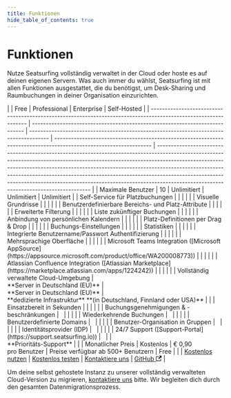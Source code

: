 ```yaml
---
title: Funktionen
hide_table_of_contents: true
---
```


# Funktionen

Nutze Seatsurfing vollständig verwaltet in der Cloud oder hoste es auf deinen eigenen Servern. Was auch immer du wählst, Seatsurfing ist mit allen Funktionen ausgestattet, die du benötigst, um Desk-Sharing und Raumbuchungen in deiner Organisation einzurichten.

<div class="feature-table">
|                                                                                                                 | Free                                                                        | Professional                                                                          | Enterprise                                                                                                        | Self-Hosted                                                                                                                                                                                                                                                                                                                                                                                                                                                  |
| --------------------------------------------------------------------------------------------------------------- | --------------------------------------------------------------------------- | ------------------------------------------------------------------------------------- | ----------------------------------------------------------------------------------------------------------------- | ------------------------------------------------------------------------------------------------------------------------------------------------------------------------------------------------------------------------------------------------------------------------------------------------------------------------------------------------------------------------------------------------------------------------------------------------------------ |
| Maximale Benutzer                                                                                               | 10                                                                          | Unlimitiert                                                                           | Unlimitiert                                                                                                       | Unlimitiert                                                                                                                                                                                                                                                                                                                                                                                                                                                  |
| Self-Service für Platzbuchungen                                                                                 | <i class="fa-solid fa-circle-check"></i>                                    | <i class="fa-solid fa-circle-check"></i>                                              | <i class="fa-solid fa-circle-check"></i>                                                                          | <i class="fa-solid fa-circle-check"></i>                                                                                                                                                                                                                                                                                                                                                                                                                     |
| Visuelle Grundrisse                                                                                             | <i class="fa-solid fa-circle-check"></i>                                    | <i class="fa-solid fa-circle-check"></i>                                              | <i class="fa-solid fa-circle-check"></i>                                                                          | <i class="fa-solid fa-circle-check"></i>                                                                                                                                                                                                                                                                                                                                                                                                                     |
| Benutzerdefinierbare Bereichs- und Platz-Attribute                                                              | <i class="fa-solid fa-circle-check"></i>                                    | <i class="fa-solid fa-circle-check"></i>                                              | <i class="fa-solid fa-circle-check"></i>                                                                          | <i class="fa-solid fa-circle-check"></i>                                                                                                                                                                                                                                                                                                                                                                                                                     |
| Erweiterte Filterung                                                                                            | <i class="fa-solid fa-circle-check"></i>                                    | <i class="fa-solid fa-circle-check"></i>                                              | <i class="fa-solid fa-circle-check"></i>                                                                          | <i class="fa-solid fa-circle-check"></i>                                                                                                                                                                                                                                                                                                                                                                                                                     |
| Liste zukünftiger Buchungen                                                                                     | <i class="fa-solid fa-circle-check"></i>                                    | <i class="fa-solid fa-circle-check"></i>                                              | <i class="fa-solid fa-circle-check"></i>                                                                          | <i class="fa-solid fa-circle-check"></i>                                                                                                                                                                                                                                                                                                                                                                                                                     |
| Anbindung von persönlichen Kalendern                                                                            | <i class="fa-solid fa-circle-check"></i>                                    | <i class="fa-solid fa-circle-check"></i>                                              | <i class="fa-solid fa-circle-check"></i>                                                                          | <i class="fa-solid fa-circle-check"></i>                                                                                                                                                                                                                                                                                                                                                                                                                     |
| Platz-Definitionen per Drag & Drop                                                                              | <i class="fa-solid fa-circle-check"></i>                                    | <i class="fa-solid fa-circle-check"></i>                                              | <i class="fa-solid fa-circle-check"></i>                                                                          | <i class="fa-solid fa-circle-check"></i>                                                                                                                                                                                                                                                                                                                                                                                                                     |
| Buchungs-Einstellungen                                                                                          | <i class="fa-solid fa-circle-check"></i>                                    | <i class="fa-solid fa-circle-check"></i>                                              | <i class="fa-solid fa-circle-check"></i>                                                                          | <i class="fa-solid fa-circle-check"></i>                                                                                                                                                                                                                                                                                                                                                                                                                     |
| Statistiken                                                                                                     | <i class="fa-solid fa-circle-check"></i>                                    | <i class="fa-solid fa-circle-check"></i>                                              | <i class="fa-solid fa-circle-check"></i>                                                                          | <i class="fa-solid fa-circle-check"></i>                                                                                                                                                                                                                                                                                                                                                                                                                     |
| Integrierte Benutzername/Passwort Authentifizierung                                                             | <i class="fa-solid fa-circle-check"></i>                                    | <i class="fa-solid fa-circle-check"></i>                                              | <i class="fa-solid fa-circle-check"></i>                                                                          | <i class="fa-solid fa-circle-check"></i>                                                                                                                                                                                                                                                                                                                                                                                                                     |
| Mehrsprachige Oberfläche                                                                                        | <i class="fa-solid fa-circle-check"></i>                                    | <i class="fa-solid fa-circle-check"></i>                                              | <i class="fa-solid fa-circle-check"></i>                                                                          | <i class="fa-solid fa-circle-check"></i>                                                                                                                                                                                                                                                                                                                                                                                                                     |
| Microsoft Teams Integration ([Microsoft AppSource](https://appsource.microsoft.com/product/office/WA200008773)) | <i class="fa-solid fa-circle-check"></i>                                    | <i class="fa-solid fa-circle-check"></i>                                              | <i class="fa-solid fa-circle-check"></i>                                                                          |                                                                                                                                                                                                                                                                                                                                                                                                                                                              |
| Atlassian Confluence Integration ([Atlassian Marketplace](https://marketplace.atlassian.com/apps/1224242))      | <i class="fa-solid fa-circle-check"></i>                                    | <i class="fa-solid fa-circle-check"></i>                                              | <i class="fa-solid fa-circle-check"></i>                                                                          |                                                                                                                                                                                                                                                                                                                                                                                                                                                              |
| Vollständig verwaltete Cloud-Umgebung                                                                           | <i class="fa-solid fa-circle-check"></i><br/>**Server in Deutschland (EU)** | <i class="fa-solid fa-circle-check"></i><br/>**Server in Deutschland (EU)**           | <i class="fa-solid fa-circle-check"></i><br/>**dedizierte Infrastruktur** **(in Deutschland, Finnland oder USA)** |                                                                                                                                                                                                                                                                                                                                                                                                                                                              |
| Einsatzbereit in Sekunden                                                                                       | <i class="fa-solid fa-circle-check"></i>                                    | <i class="fa-solid fa-circle-check"></i>                                              |                                                                                                                   |                                                                                                                                                                                                                                                                                                                                                                                                                                                              |
| Buchungsgenehmigungen & -beschränkungen                                                                         |                                                                             | <i class="fa-solid fa-circle-check"></i>                                              | <i class="fa-solid fa-circle-check"></i>                                                                          | <i class="fa-solid fa-circle-check"></i>                                                                                                                                                                                                                                                                                                                                                                                                                     |
| Wiederkehrende Buchungen                                                                                        |                                                                             | <i class="fa-solid fa-circle-check"></i>                                              | <i class="fa-solid fa-circle-check"></i>                                                                          | <i class="fa-solid fa-circle-check"></i>                                                                                                                                                                                                                                                                                                                                                                                                                     |
| Benutzerdefinierte Domains                                                                                      |                                                                             | <i class="fa-solid fa-circle-check"></i>                                              | <i class="fa-solid fa-circle-check"></i>                                                                          | <i class="fa-solid fa-circle-check"></i>                                                                                                                                                                                                                                                                                                                                                                                                                     |
| Benutzer-Organisation in Gruppen                                                                                |                                                                             | <i class="fa-solid fa-circle-check"></i>                                              | <i class="fa-solid fa-circle-check"></i>                                                                          | <i class="fa-solid fa-circle-check"></i>                                                                                                                                                                                                                                                                                                                                                                                                                     |
| Identitätsprovider (IDP)                                                                                        |                                                                             | <i class="fa-solid fa-circle-check"></i>                                              | <i class="fa-solid fa-circle-check"></i>                                                                          | <i class="fa-solid fa-circle-check"></i>                                                                                                                                                                                                                                                                                                                                                                                                                     |
| 24/7 Support ([Support-Portal](https://support.seatsurfing.io))                                                 |                                                                             | <i class="fa-solid fa-circle-check"></i>                                              | <i class="fa-solid fa-circle-check"></i><br/>**Prioritäts-Support**                                               |                                                                                                                                                                                                                                                                                                                                                                                                                                                              |
| Monatlicher Preis                                                                                               | Kostenlos                                                                   | € 0,90<br />pro Benutzer                                                              | Preise verfügbar ab 500+ Benutzern                                                                                | Free                                                                                                                                                                                                                                                                                                                                                                                                                                                         |
|                                                                                                                 | <a href="/de/sign-up" class="button button--primary">Kostenlos nutzen</a>            | <a href="/de/sign-up?paid" class="button button--primary button-gradient">Kostenlos testen</a> | <a href="/de/contact" class="button button--primary">Kontaktiere uns</a>                                          | <a href="https://github.com/seatsurfing/seatsurfing" target="_blank" class="button button--secondary">GitHub <svg width="13.5" height="13.5" aria-hidden="true" viewBox="0 0 24 24" class="iconExternalLink_node_modules-@docusaurus-theme-classic-lib-theme-Icon-ExternalLink-styles-module"><path fill="currentColor" d="M21 13v10h-21v-19h12v2h-10v15h17v-8h2zm3-12h-10.988l4.035 4-6.977 7.07 2.828 2.828 6.977-7.07 4.125 4.172v-11z"></path></svg></a> |
</div>

Um deine selbst gehostete Instanz zu unserer vollständig verwalteten Cloud-Version zu migrieren, <a href="/de/contact">kontaktiere uns</a> bitte. Wir begleiten dich durch den gesamten Datenmigrationsprozess.
